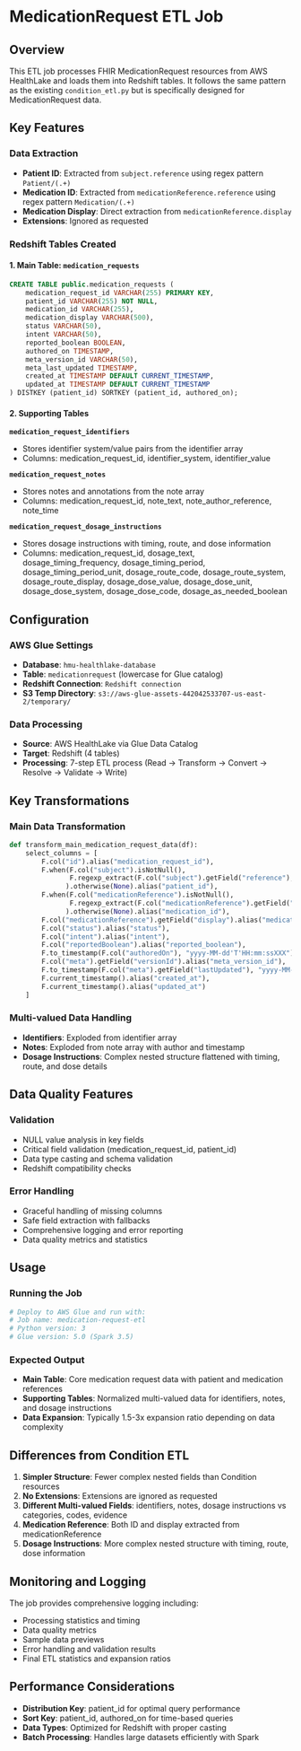 # MedicationRequest ETL Job

## Overview
This ETL job processes FHIR MedicationRequest resources from AWS HealthLake and loads them into Redshift tables. It follows the same pattern as the existing `condition_etl.py` but is specifically designed for MedicationRequest data.

## Key Features

### Data Extraction
- **Patient ID**: Extracted from `subject.reference` using regex pattern `Patient/(.+)`
- **Medication ID**: Extracted from `medicationReference.reference` using regex pattern `Medication/(.+)`
- **Medication Display**: Direct extraction from `medicationReference.display`
- **Extensions**: Ignored as requested

### Redshift Tables Created

#### 1. Main Table: `medication_requests`
```sql
CREATE TABLE public.medication_requests (
    medication_request_id VARCHAR(255) PRIMARY KEY,
    patient_id VARCHAR(255) NOT NULL,
    medication_id VARCHAR(255),
    medication_display VARCHAR(500),
    status VARCHAR(50),
    intent VARCHAR(50),
    reported_boolean BOOLEAN,
    authored_on TIMESTAMP,
    meta_version_id VARCHAR(50),
    meta_last_updated TIMESTAMP,
    created_at TIMESTAMP DEFAULT CURRENT_TIMESTAMP,
    updated_at TIMESTAMP DEFAULT CURRENT_TIMESTAMP
) DISTKEY (patient_id) SORTKEY (patient_id, authored_on);
```

#### 2. Supporting Tables

**`medication_request_identifiers`**
- Stores identifier system/value pairs from the identifier array
- Columns: medication_request_id, identifier_system, identifier_value

**`medication_request_notes`**
- Stores notes and annotations from the note array
- Columns: medication_request_id, note_text, note_author_reference, note_time

**`medication_request_dosage_instructions`**
- Stores dosage instructions with timing, route, and dose information
- Columns: medication_request_id, dosage_text, dosage_timing_frequency, dosage_timing_period, dosage_timing_period_unit, dosage_route_code, dosage_route_system, dosage_route_display, dosage_dose_value, dosage_dose_unit, dosage_dose_system, dosage_dose_code, dosage_as_needed_boolean

## Configuration

### AWS Glue Settings
- **Database**: `hmu-healthlake-database`
- **Table**: `medicationrequest` (lowercase for Glue catalog)
- **Redshift Connection**: `Redshift connection`
- **S3 Temp Directory**: `s3://aws-glue-assets-442042533707-us-east-2/temporary/`

### Data Processing
- **Source**: AWS HealthLake via Glue Data Catalog
- **Target**: Redshift (4 tables)
- **Processing**: 7-step ETL process (Read → Transform → Convert → Resolve → Validate → Write)

## Key Transformations

### Main Data Transformation
```python
def transform_main_medication_request_data(df):
    select_columns = [
        F.col("id").alias("medication_request_id"),
        F.when(F.col("subject").isNotNull(), 
               F.regexp_extract(F.col("subject").getField("reference"), r"Patient/(.+)", 1)
              ).otherwise(None).alias("patient_id"),
        F.when(F.col("medicationReference").isNotNull(),
               F.regexp_extract(F.col("medicationReference").getField("reference"), r"Medication/(.+)", 1)
              ).otherwise(None).alias("medication_id"),
        F.col("medicationReference").getField("display").alias("medication_display"),
        F.col("status").alias("status"),
        F.col("intent").alias("intent"),
        F.col("reportedBoolean").alias("reported_boolean"),
        F.to_timestamp(F.col("authoredOn"), "yyyy-MM-dd'T'HH:mm:ssXXX").alias("authored_on"),
        F.col("meta").getField("versionId").alias("meta_version_id"),
        F.to_timestamp(F.col("meta").getField("lastUpdated"), "yyyy-MM-dd'T'HH:mm:ss'Z'").alias("meta_last_updated"),
        F.current_timestamp().alias("created_at"),
        F.current_timestamp().alias("updated_at")
    ]
```

### Multi-valued Data Handling
- **Identifiers**: Exploded from identifier array
- **Notes**: Exploded from note array with author and timestamp
- **Dosage Instructions**: Complex nested structure flattened with timing, route, and dose details

## Data Quality Features

### Validation
- NULL value analysis in key fields
- Critical field validation (medication_request_id, patient_id)
- Data type casting and schema validation
- Redshift compatibility checks

### Error Handling
- Graceful handling of missing columns
- Safe field extraction with fallbacks
- Comprehensive logging and error reporting
- Data quality metrics and statistics

## Usage

### Running the Job
```bash
# Deploy to AWS Glue and run with:
# Job name: medication-request-etl
# Python version: 3
# Glue version: 5.0 (Spark 3.5)
```

### Expected Output
- **Main Table**: Core medication request data with patient and medication references
- **Supporting Tables**: Normalized multi-valued data for identifiers, notes, and dosage instructions
- **Data Expansion**: Typically 1.5-3x expansion ratio depending on data complexity

## Differences from Condition ETL

1. **Simpler Structure**: Fewer complex nested fields than Condition resources
2. **No Extensions**: Extensions are ignored as requested
3. **Different Multi-valued Fields**: identifiers, notes, dosage instructions vs categories, codes, evidence
4. **Medication Reference**: Both ID and display extracted from medicationReference
5. **Dosage Instructions**: More complex nested structure with timing, route, dose information

## Monitoring and Logging

The job provides comprehensive logging including:
- Processing statistics and timing
- Data quality metrics
- Sample data previews
- Error handling and validation results
- Final ETL statistics and expansion ratios

## Performance Considerations

- **Distribution Key**: patient_id for optimal query performance
- **Sort Key**: patient_id, authored_on for time-based queries
- **Data Types**: Optimized for Redshift with proper casting
- **Batch Processing**: Handles large datasets efficiently with Spark
